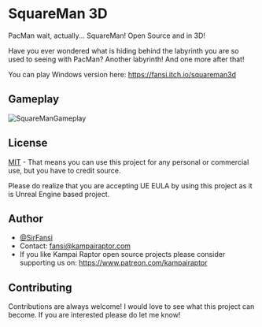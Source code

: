 # SquareMan 3D

PacMan wait, actually... SquareMan! Open Source and in 3D!

Have you ever wondered what is hiding behind the labyrinth you are so used to seeing with PacMan? 
Another labyrinth! And one more after that!

You can play Windows version here: https://fansi.itch.io/squareman3d

## Gameplay

![SquareManGameplay](https://github.com/KampaiRaptor/Pac-Man3D_UnrealEngine/assets/120315901/43baed06-66a9-4e32-8d02-86b99d945c81)

## License

[MIT](https://choosealicense.com/licenses/mit/)
    - That means you can use this project for any personal or commercial use, but you have to credit source.

Please do realize that you are accepting UE EULA by using this project as it is Unreal Engine based project.


## Author

- [@SirFansi](https://github.com/Fansi129)
- Contact: fansi@kampairaptor.com
- If you like Kampai Raptor open source projects please consider supporting us on: https://www.patreon.com/kampairaptor

## Contributing

Contributions are always welcome! I would love to see what this project can become.
If you are interested please do let me know!
